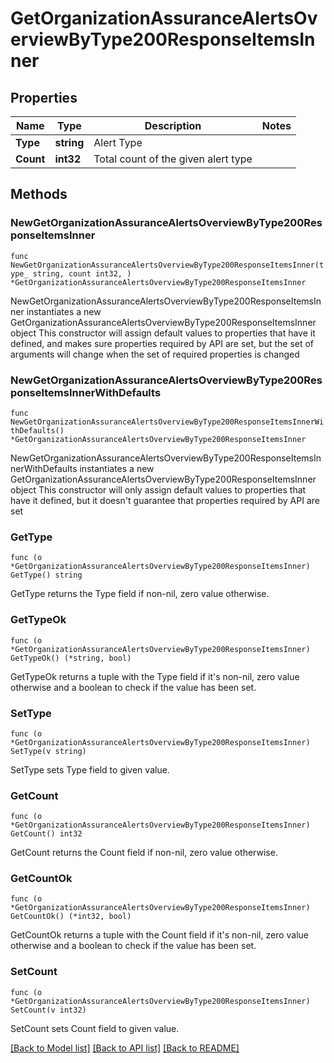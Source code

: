 # GetOrganizationAssuranceAlertsOverviewByType200ResponseItemsInner

## Properties

Name | Type | Description | Notes
------------ | ------------- | ------------- | -------------
**Type** | **string** | Alert Type | 
**Count** | **int32** | Total count of the given alert type | 

## Methods

### NewGetOrganizationAssuranceAlertsOverviewByType200ResponseItemsInner

`func NewGetOrganizationAssuranceAlertsOverviewByType200ResponseItemsInner(type_ string, count int32, ) *GetOrganizationAssuranceAlertsOverviewByType200ResponseItemsInner`

NewGetOrganizationAssuranceAlertsOverviewByType200ResponseItemsInner instantiates a new GetOrganizationAssuranceAlertsOverviewByType200ResponseItemsInner object
This constructor will assign default values to properties that have it defined,
and makes sure properties required by API are set, but the set of arguments
will change when the set of required properties is changed

### NewGetOrganizationAssuranceAlertsOverviewByType200ResponseItemsInnerWithDefaults

`func NewGetOrganizationAssuranceAlertsOverviewByType200ResponseItemsInnerWithDefaults() *GetOrganizationAssuranceAlertsOverviewByType200ResponseItemsInner`

NewGetOrganizationAssuranceAlertsOverviewByType200ResponseItemsInnerWithDefaults instantiates a new GetOrganizationAssuranceAlertsOverviewByType200ResponseItemsInner object
This constructor will only assign default values to properties that have it defined,
but it doesn't guarantee that properties required by API are set

### GetType

`func (o *GetOrganizationAssuranceAlertsOverviewByType200ResponseItemsInner) GetType() string`

GetType returns the Type field if non-nil, zero value otherwise.

### GetTypeOk

`func (o *GetOrganizationAssuranceAlertsOverviewByType200ResponseItemsInner) GetTypeOk() (*string, bool)`

GetTypeOk returns a tuple with the Type field if it's non-nil, zero value otherwise
and a boolean to check if the value has been set.

### SetType

`func (o *GetOrganizationAssuranceAlertsOverviewByType200ResponseItemsInner) SetType(v string)`

SetType sets Type field to given value.


### GetCount

`func (o *GetOrganizationAssuranceAlertsOverviewByType200ResponseItemsInner) GetCount() int32`

GetCount returns the Count field if non-nil, zero value otherwise.

### GetCountOk

`func (o *GetOrganizationAssuranceAlertsOverviewByType200ResponseItemsInner) GetCountOk() (*int32, bool)`

GetCountOk returns a tuple with the Count field if it's non-nil, zero value otherwise
and a boolean to check if the value has been set.

### SetCount

`func (o *GetOrganizationAssuranceAlertsOverviewByType200ResponseItemsInner) SetCount(v int32)`

SetCount sets Count field to given value.



[[Back to Model list]](../README.md#documentation-for-models) [[Back to API list]](../README.md#documentation-for-api-endpoints) [[Back to README]](../README.md)


